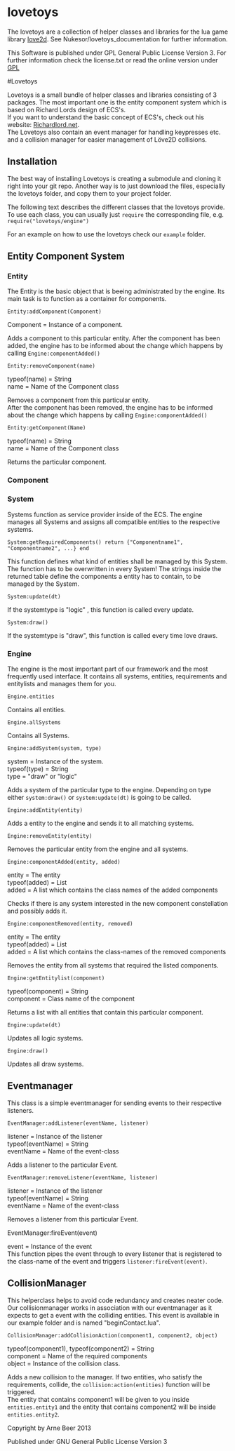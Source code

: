 # lovetoys

The lovetoys are a collection of helper classes and libraries for the lua game library [love2d](http://www.love2d.org).
See Nukesor/lovetoys_documentation for further information.

This Software is published under GPL General Public License Version 3.
For further information check the license.txt or read the online version under [GPL](http://www.gnu.org/licenses/gpl.txt)

#Lovetoys

Lovetoys is a small bundle of helper classes and libraries consisting of 3 packages. The most important one is the entity component system which is based on Richard Lords design of ECS's.  
If you want to understand the basic concept of ECS's, check out his website: [Richardlord.net](http://www.richardlord.net/blog/what-is-an-entity-framework).  
The Lovetoys also contain an event manager for handling keypresses etc. and a collision manager for easier management of Löve2D collisions.

## Installation

The best way of installing Lovetoys is creating a submodule and cloning it right into your git repo. 
Another way is to just download the files, especially the lovetoys folder, and copy them to your project folder.

The following text describes the different classes that the lovetoys provide. To use each class, you can usually just `require` the corresponding file, e.g. `require("lovetoys/engine")`

For an example on how to use the lovetoys check our `example` folder.

## Entity Component System
    
### Entity

The Entity is the basic object that is beeing administrated by the engine. Its main task is to function as a container for components.

    Entity:addComponent(Component)

Component = Instance of a component.

Adds a component to this particular entity. 
After the component has been added, the engine has to be informed about the change which happens by calling `Engine:componentAdded()`
     
    Entity:removeComponent(name)

typeof(name) = String  
name = Name of the Component class  

Removes a component from this particular entity.  
After the component has been removed, the engine has to be informed about the change which happens by calling `Engine:componentAdded()`
    
    Entity:getComponent(Name)

typeof(name) = String  
name = Name of the Component class

Returns the particular component.

### Component


### System

Systems function as service provider inside of the ECS. The engine manages all Systems and assigns all compatible entities to the respective systems.

    System:getRequiredComponents() return {"Componentname1", "Componentname2", ...} end 

This function defines what kind of entities shall be managed by this System. The function has to be overwritten in every System!  The strings inside the returned table define the components a entity has to contain, to be managed by the System.

    System:update(dt) 

If the systemtype is "logic" , this function is called every update.

    System:draw() 

If the systemtype is "draw", this function is called every time love draws.

### Engine

The engine is the most important part of our framework and the most frequently used interface. It contains all systems, entities, requirements and entitylists and manages them for you.

    Engine.entities

Contains all entities.

    Engine.allSystems

Contains all Systems.

    Engine:addSystem(system, type)

system = Instance of the system.  
typeof(type) = String  
type = "draw" or "logic"

Adds a system of the particular type to the engine. Depending on type either `system:draw()` or `system:update(dt)` is going to be called.

    Engine:addEntity(entity)

Adds a entity to the engine and sends it to all matching systems.

    Engine:removeEntity(entity)

Removes the particular entity from the engine and all systems.

    Engine:componentAdded(entity, added)

entity = The entity  
typeof(added) = List  
added = A list which contains the class names of the added components

Checks if there is any system interested in the new component constellation and possibly adds it.

    Engine:componentRemoved(entity, removed)

entity = The entity  
typeof(added) = List  
added = A list which contains the class-names of the removed components

Removes the entity from all systems that required the listed components.

    Engine:getEntitylist(component)

typeof(component) = String  
component = Class name of the component

Returns a list with all entities that contain this particular component.

    Engine:update(dt)

Updates all logic systems.

    Engine:draw()

Updates all draw systems.

## Eventmanager

This class is a simple eventmanager for sending events to their respective listeners.

    EventManager:addListener(eventName, listener)

listener = Instance of the listener  
typeof(eventName) = String  
eventName = Name of the event-class  

Adds a listener to the particular Event.

    EventManager:removeListener(eventName, listener)

listener = Instance of the listener  
typeof(eventName) = String  
eventName = Name of the event-class  

Removes a listener from this particular Event.

EventManager:fireEvent(event)

event = Instance of the event  
This function pipes the event through to every listener that is registered to the class-name of the event and triggers `listener:fireEvent(event)`.

## CollisionManager

This helperclass helps to avoid code redundancy and creates neater code.  
Our collisionmanager works in association with our eventmanager as it expects to get a event with the colliding entities. This event is available in our example folder and is named "beginContact.lua". 

    CollisionManager:addCollisionAction(component1, component2, object)

typeof(component1), typeof(component2) = String  
component = Name of the required components  
object = Instance of the collision class.  

Adds a new collision to the manager. If two entities, who satisfy the requirements, collide, the `collision:action(entities)` function will be triggered.   
The entity that contains component1 will be given to you inside `entities.entity1` and the entity that contains component2 will be inside `entities.entity2`. 


Copyright by Arne Beer 2013  

Published under GNU General Public License Version 3  

